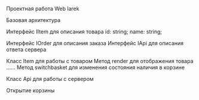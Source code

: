 Проектная работа Web larek

Базовая архитектура 

Интерфейс IItem для описания товара 
 id: string;
 name: string;

Интерфейс IOrder для описания заказа
Интерфейс IApi для описания ответа сервера

Класс Item для работы с товаром 
 Метод render для отображения товара
 ......
 Метод switchbasket для изменения состояния наличия в корзине
 
Класс Api для работы с сервером

Открытие корзины 
